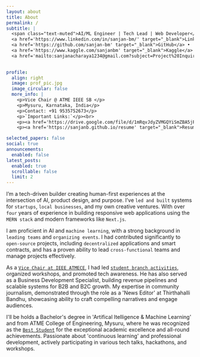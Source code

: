 ```yaml
---
layout: about
title: About
permalink: /
subtitle: |
  <span class="text-muted">AI/ML Engineer | Tech Lead | Web Developer</span> •
  <a href='https://www.linkedin.com/in/sanjan-bm/' target="_blank">LinkedIn</a> •
  <a href='https://github.com/sanjan-bm' target="_blank">GitHub</a> •
  <a href='https://www.kaggle.com/sanjanbm' target="_blank">Kaggle</a> •
  <a href='mailto:sanjanacharaya1234@gmail.com?subject=Project%20Inquiry' target="_blank">Email</a>
  

profile:
  align: right
  image: prof_pic.jpg
  image_circular: false
  more_info: |
    <p>Vice Chair @ ATME IEEE SB </p>
    <p>Mysuru, Karnataka, India</p>
    <p>Contact: +91 9535752673</p>
    <p>`Important Links:`</p><br>
    <p><a href='https://drive.google.com/file/d/1mRqvJdyZVMGQYiSmZBA5jFywdjk3P1Qz/view' target="_blank">Resume PDF</a></p><br>
    <p><a href='https://sanjanb.github.io/resume' target="_blank">Resume Hosted</a></p>

selected_papers: false
social: true
announcements:
  enabled: false
latest_posts:
  enabled: true
  scrollable: false
  limit: 2
---
```


  I’m a tech-driven builder creating human-first experiences at the intersection of AI, product design, and purpose. I’ve `led and built` systems for `startups`, `local businesses`, and my own creative ventures. With over `four` years of experience in building responsive web applications using the `MERN stack` and modern frameworks like `Next.js`. 

  I am proficient in AI and `machine learning`, with a strong background in `leading teams` and `organizing events`. I had contributed significantly to `open-source` projects, including `decentralized` applications and smart contracts, and has a proven ability to lead `cross-functional` teams and manage projects effectively.

As a [`Vice Chair at IEEE ATMECE`](https://atme.edu.in/ieee-home-2/), I had led [`student branch activities`](https://www.linkedin.com/company/ieee-atmece/posts/?feedView=all), organized workshops, and promoted tech awareness. He has also served as a Business Development Specialist, building revenue pipelines and scalable systems for B2B and B2C growth. My expertise in community journalism, demonstrated through the role as a 'News Editor' at Thirthahalli Bandhu, showcasing ability to craft compelling narratives and engage audiences.

I'll be holds a Bachelor's degree in 'Artifical Itelligence & Machine Learning' and  from ATME College of Engineering, Mysuru, where he was recognized as the [`Best Student`](https://www.linkedin.com/feed/update/urn:li:activity:7274457876113317888/) for the exceptional academic excellence and all-round achievements. Passionate about 'continuous learning' and professional development, actively participating in various tech talks, hackathons, and workshops.
